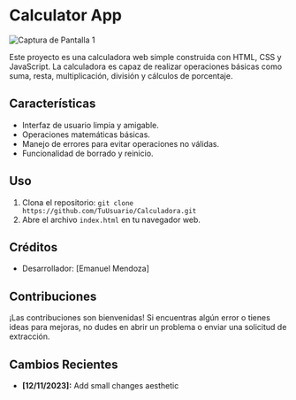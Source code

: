 # Calculator App

![Captura de Pantalla 1](/img/calculator-image-preview)

Este proyecto es una calculadora web simple construida con HTML, CSS y JavaScript. La calculadora es capaz de realizar operaciones básicas como suma, resta, multiplicación, división y cálculos de porcentaje.

## Características

- Interfaz de usuario limpia y amigable.
- Operaciones matemáticas básicas.
- Manejo de errores para evitar operaciones no válidas.
- Funcionalidad de borrado y reinicio.

## Uso

1. Clona el repositorio: `git clone https://github.com/TuUsuario/Calculadora.git`
2. Abre el archivo `index.html` en tu navegador web.

## Créditos

- Desarrollador: [Emanuel Mendoza]

## Contribuciones

¡Las contribuciones son bienvenidas! Si encuentras algún error o tienes ideas para mejoras, no dudes en abrir un problema o enviar una solicitud de extracción.

## Cambios Recientes

- **[12/11/2023]:** Add small changes aesthetic


